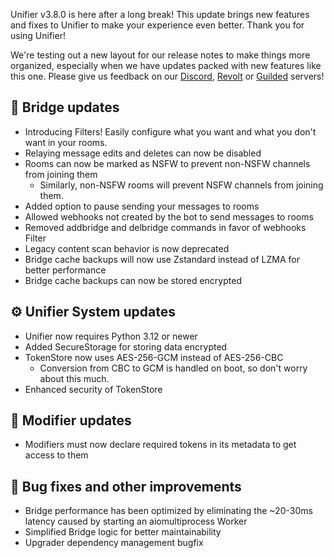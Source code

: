 Unifier v3.8.0 is here after a long break! This update brings new features and fixes to Unifier to make your experience
even better. Thank you for using Unifier!

We're testing out a new layout for our release notes to make things more organized, especially when we have updates
packed with new features like this one. Please give us feedback on our [Discord](https://discord.unifierhq.org),
[Revolt](https://revolt.unifierhq.org) or [Guilded](https://guilded.unifierhq.org) servers!

## 🚀 Bridge updates
- Introducing Filters! Easily configure what you want and what you don't want in your rooms.
- Relaying message edits and deletes can now be disabled
- Rooms can now be marked as NSFW to prevent non-NSFW channels from joining them
  - Similarly, non-NSFW rooms will prevent NSFW channels from joining them.
- Added option to pause sending your messages to rooms
- Allowed webhooks not created by the bot to send messages to rooms
- Removed addbridge and delbridge commands in favor of webhooks Filter
- Legacy content scan behavior is now deprecated
- Bridge cache backups will now use Zstandard instead of LZMA for better performance
- Bridge cache backups can now be stored encrypted

## ⚙️ Unifier System updates
- Unifier now requires Python 3.12 or newer
- Added SecureStorage for storing data encrypted
- TokenStore now uses AES-256-GCM instead of AES-256-CBC
  - Conversion from CBC to GCM is handled on boot, so don't worry about this much.
- Enhanced security of TokenStore

## 🧩 Modifier updates
- Modifiers must now declare required tokens in its metadata to get access to them

## 🔧 Bug fixes and other improvements
- Bridge performance has been optimized by eliminating the ~20-30ms latency caused by starting an aiomultiprocess Worker
- Simplified Bridge logic for better maintainability
- Upgrader dependency management bugfix
